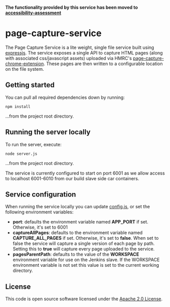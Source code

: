 **The functionality provided by this service has been moved to [accessibility-assessment](https://github.com/hmrc/accessibility-assessment/blob/master/app/routes/capturePage.js)**


# page-capture-service
The Page Capture Service is a lite weight, single file service built using [expressjs](https://expressjs.com/). The service exposes a single API to capture HTML pages (along with associated css/javascript assets) uploaded via HMRC's [page-capture-chrome-extension](https://github.com/hmrc/remote-webdriver-proxy-scripts/tree/master/page-capture-chrome-extension).  These pages are then written to a configurable location on the file system.

## Getting started
You can pull all required dependencies down by running:

`npm install`

...from the project root directory.

## Running the server locally
To run the server, execute:

`node server.js`

...from the project root directory.

The service is currently configured to start on port 6001 as we allow access to localhost 6001-6010 from our build slave side car containers.

## Service configuration
When running the service locally you can update [config.js](config.js), or set the following environment variables:
- **port**: defaults the environment variable named **APP_PORT** if set.  Otherwise, it's set to 6001
- **captureAllPages**: defaults to the environment variable named **CAPTURE_ALL_PAGES** if set.  Otherwise, it's set to **false**.  When set to false the service will capture a single version of each page by path.  Setting this to **true** will capture every page uploaded to the service.
- **pagesParentPath**: defaults to the value of the **WORKSPACE** environment variable for use on the Jenkins slave.  If the WORKSPACE environment variable is not set this value is set to the current working directory. 

## License
This code is open source software licensed under the [Apache 2.0 License]("http://www.apache.org/licenses/LICENSE-2.0.html").
